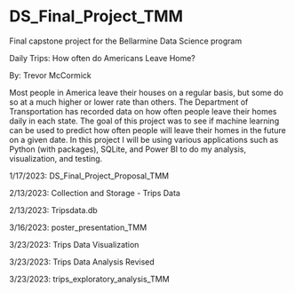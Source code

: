 # DS_Final_Project_TMM
Final capstone project for the Bellarmine Data Science program

Daily Trips: How often do Americans Leave Home? 

By: Trevor McCormick

Most people in America leave their houses on a regular basis, but some do so at a much higher or lower rate than others. The Department of Transportation has recorded data on how often people leave their homes daily in each state. The goal of this project was to see if machine learning can be used to predict how often people will leave their homes in the future on a given date. In this project I will be using various applications such as Python (with packages), SQLite, and Power BI to do my analysis, visualization, and testing.

1/17/2023: DS_Final_Project_Proposal_TMM

2/13/2023: Collection and Storage - Trips Data

2/13/2023: Tripsdata.db

3/16/2023: poster_presentation_TMM

3/23/2023: Trips Data Visualization

3/23/2023: Trips Data Analysis Revised

3/23/2023: trips_exploratory_analysis_TMM
